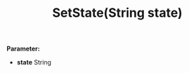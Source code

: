 ﻿---
uid: crmscript_ref_NSAddressSyncData_SetState
title: SetState(String state)
intellisense: NSAddressSyncData.SetState
keywords: NSAddressSyncData, GetState
so.topic: reference
---



**Parameter:** 
 - **state** String

